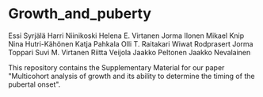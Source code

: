# Growth_and_puberty

Essi Syrjälä
Harri Niinikoski 
Helena E. Virtanen
Jorma Ilonen
Mikael Knip 
Nina Hutri-Kähönen
Katja Pahkala
Olli T. Raitakari 
Wiwat Rodprasert
Jorma Toppari
Suvi M. Virtanen
Riitta Veijola
Jaakko Peltonen
Jaakko Nevalainen

This repository contains the Supplementary Material for our paper "Multicohort analysis of growth and its ability 
to determine the timing of the pubertal onset".
